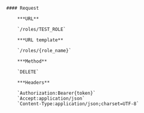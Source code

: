     #### Request

        ***URL**

        `/roles/TEST_ROLE`

        ***URL template**

        `/roles/{role_name}`

        ***Method**

        `DELETE`

        ***Headers**

        `Authorization:Bearer{token}`
        `Accept:application/json`
        `Content-Type:application/json;charset=UTF-8`
